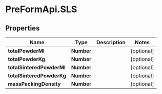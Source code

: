 # PreFormApi.SLS

## Properties

Name | Type | Description | Notes
------------ | ------------- | ------------- | -------------
**totalPowderMl** | **Number** |  | [optional] 
**totalPowderKg** | **Number** |  | [optional] 
**totalSinteredPowderMl** | **Number** |  | [optional] 
**totalSinteredPowderKg** | **Number** |  | [optional] 
**massPackingDensity** | **Number** |  | [optional] 


